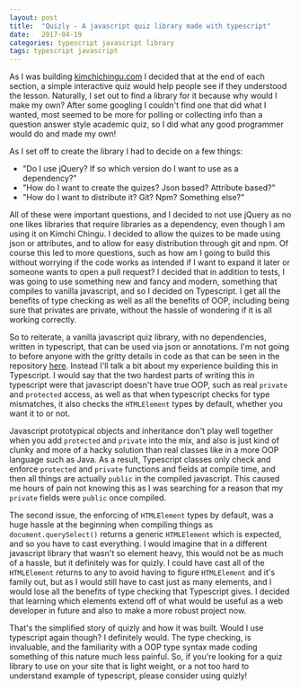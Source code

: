 ```yaml
---
layout: post
title:  "Quizly - A javascript quiz library made with typescript"
date:   2017-04-19
categories: typescript javascript library
tags: typescript javascript
---
```


As I was building [kimchichingu.com](http://www.kimchichingu.com) I decided that
at the end of each section, a simple interactive quiz would help people see
if they understood the lesson. Naturally, I set out to find a library for it because
why would I make my own? After some googling I couldn't find one that did what
I wanted, most seemed to be more for polling or collecting info than a question
answer style academic quiz, so I did what any good programmer would do and made
my own!

As I set off to create the library I had to decide on a few things:

 * "Do I use jQuery? If so which version do I want to use as a dependency?"
 * "How do I want to create the quizes? Json based? Attribute based?"
 * "How do I want to distribute it? Git? Npm? Something else?"

All of these were important questions, and I decided to not use jQuery as no one
likes libraries that require libraries as a dependency, even though I am using it
on Kimchi Chingu. I decided to allow the quizes to be made using json or attributes,
and to allow for easy distribution through git and npm. Of course this led to more
questions, such as how am I going to build this without worrying if the code works
as intended if I want to expand it later or someone wants to open a pull request?
I decided that in addition to tests, I was going to use something new and fancy
and modern, something that compiles to vanilla javascript, and so I decided on
Typescript. I get all the benefits of type checking as well as all the benefits
of OOP, including being sure that privates are private, without the hassle of
wondering if it is all working correctly.

So to reiterate, a vanilla javascript quiz library, with no dependencies, written
in typescript, that can be used via json or annotations. I'm not going to before
anyone with the gritty details in code as that can be seen in the repository
[here](https://github.com/samuraiseoul/quizly). Instead I'll talk a bit about my
experience building this in Typescript. I would say that the two hardest parts
of writing this in typescript were that javascript doesn't have true OOP,
such as real ```private``` and ```protected``` access, as well as that when typescript checks
for type mismatches, it also checks the ```HTMLElement``` types by default, whether
you want it to or not.

Javascript prototypical objects and inheritance don't play well together when
you add ```protected``` and ```private``` into the mix, and also is just kind of clunky and more
of a hacky solution than real classes like in a more OOP language such as Java.
As a result, Typescript classes only check and enforce ```protected``` and ```private``` functions
and fields at compile time, and then all things are actually ```public``` in the
compiled javascript. This caused me hours of pain not knowing this as I was
searching for a reason that my ```private``` fields were ```public``` once compiled.

The second issue, the enforcing of ```HTMLElement``` types by default, was a huge hassle
at the beginning when compiling things as ```document.querySelect()``` returns
a generic ```HTMLElement``` which is expected, and so you have to cast everything. I
would imagine that in a different javascript library that wasn't so element heavy,
this would not be as much of a hassle, but it definitely was for quizly. I could
have cast all of the ```HTMLElement``` returns to any to avoid having to figure ```HTMLElement```
and it's family out, but as I would still have to cast just as many elements,
and I would lose all the benefits of type checking that Typescript gives.
I decided that learning which elements extend off of what would be useful as
a web developer in future and also to make a more robust project now.

That's the simplified story of quizly and how it was built. Would I use typescript
again though? I definitely would. The type checking, is invaluable, and the
familiarity with a OOP type syntax made coding something of this nature much
less painful. So, if you're looking for a quiz library to use on your site that is light weight,
or a not too hard to understand example of typescript, please consider using quizly!
